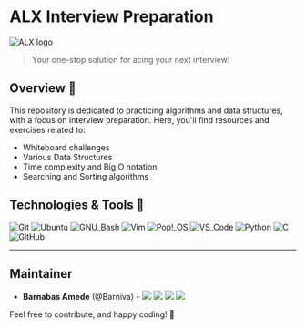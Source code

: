 
# ALX Interview Preparation
![ALX logo](https://www.alxafrica.com/wp-content/uploads/2022/01/header-logo.png)
> Your one-stop solution for acing your next interview!

## Overview :book:
This repository is dedicated to practicing algorithms and data structures, with a focus on interview preparation. Here, you'll find resources and exercises related to:

* Whiteboard challenges
* Various Data Structures
* Time complexity and Big O notation
* Searching and Sorting algorithms

## Technologies & Tools :wrench:

![Git](https://img.shields.io/badge/≡-Git-F05032?logo=git&style=flat-square&labelColor=282828)
![Ubuntu](https://img.shields.io/badge/≡-Ubuntu-E95420?&style=flat-square&logo=Ubuntu&labelColor=282828)
![GNU_Bash](https://img.shields.io/badge/≡-GNU_Bash-4EAA25?logo=GNU-Bash&style=flat-square&labelColor=282828)
![Vim](https://img.shields.io/badge/≡-Vim-019733?logo=Vim&style=flat-square&logoColor=019733&labelColor=282828)
![Pop!_OS](https://img.shields.io/badge/≡-Pop!_OS-48B9C7?logo=Pop_OS&style=flat-square&labelColor=282828)
![VS_Code](https://img.shields.io/badge/≡-VS_Code-007ACC?logo=visual-studio-code&style=flat-square&logoColor=007ACC&labelColor=282828)
![Python](https://img.shields.io/badge/≡-Python-3776AB?logo=Python&style=flat-square&labelColor=282828)
![C](https://img.shields.io/badge/≡-Language-A8B9CC?logo=C&style=flat-square&labelColor=282828)
![GitHub](https://img.shields.io/badge/≡-GitHub-181717?logo=GitHub&style=flat-square&labelColor=282828)

---

## Maintainer
* **Barnabas Amede** (@Barniva) - [<img src="https://img.shields.io/badge/Portfolio-20d6fe.svg?&style=plastic"/>](https://barniva.github.io/)
  [<img src="https://img.shields.io/badge/Twitter-1DA1F2.svg?&style=plastic&logo=twitter&logoColor=white"/>](https://twitter.com/BarnabasAmede)
  [<img src="https://img.shields.io/badge/Linkedin-0A66C2.svg?&style=plastic&logo=linkedin&logoColor=white"/>](https://www.linkedin.com/in/barnabas-amede/)
  [<img src="https://img.shields.io/badge/GitHub-181717.svg?&style=plastic&logo=github&logoColor=white"/>](https://github.com/Barniva)

Feel free to contribute, and happy coding! :rocket:
